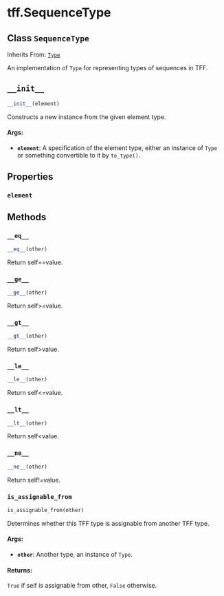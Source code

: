<div itemscope itemtype="http://developers.google.com/ReferenceObject">
<meta itemprop="name" content="tff.SequenceType" />
<meta itemprop="path" content="Stable" />
<meta itemprop="property" content="element"/>
<meta itemprop="property" content="__eq__"/>
<meta itemprop="property" content="__ge__"/>
<meta itemprop="property" content="__gt__"/>
<meta itemprop="property" content="__init__"/>
<meta itemprop="property" content="__le__"/>
<meta itemprop="property" content="__lt__"/>
<meta itemprop="property" content="__ne__"/>
<meta itemprop="property" content="is_assignable_from"/>
</div>

# tff.SequenceType

## Class `SequenceType`

Inherits From: [`Type`](../tff/Type.md)

An implementation of `Type` for representing types of sequences in TFF.

<h2 id="__init__"><code>__init__</code></h2>

``` python
__init__(element)
```

Constructs a new instance from the given element type.

#### Args:

* <b>`element`</b>: A specification of the element type, either an instance of `Type`
    or something convertible to it by `to_type()`.



## Properties

<h3 id="element"><code>element</code></h3>





## Methods

<h3 id="__eq__"><code>__eq__</code></h3>

``` python
__eq__(other)
```

Return self==value.

<h3 id="__ge__"><code>__ge__</code></h3>

``` python
__ge__(other)
```

Return self>=value.

<h3 id="__gt__"><code>__gt__</code></h3>

``` python
__gt__(other)
```

Return self>value.

<h3 id="__le__"><code>__le__</code></h3>

``` python
__le__(other)
```

Return self<=value.

<h3 id="__lt__"><code>__lt__</code></h3>

``` python
__lt__(other)
```

Return self<value.

<h3 id="__ne__"><code>__ne__</code></h3>

``` python
__ne__(other)
```

Return self!=value.

<h3 id="is_assignable_from"><code>is_assignable_from</code></h3>

``` python
is_assignable_from(other)
```

Determines whether this TFF type is assignable from another TFF type.

#### Args:

* <b>`other`</b>: Another type, an instance of `Type`.


#### Returns:

`True` if self is assignable from other, `False` otherwise.



